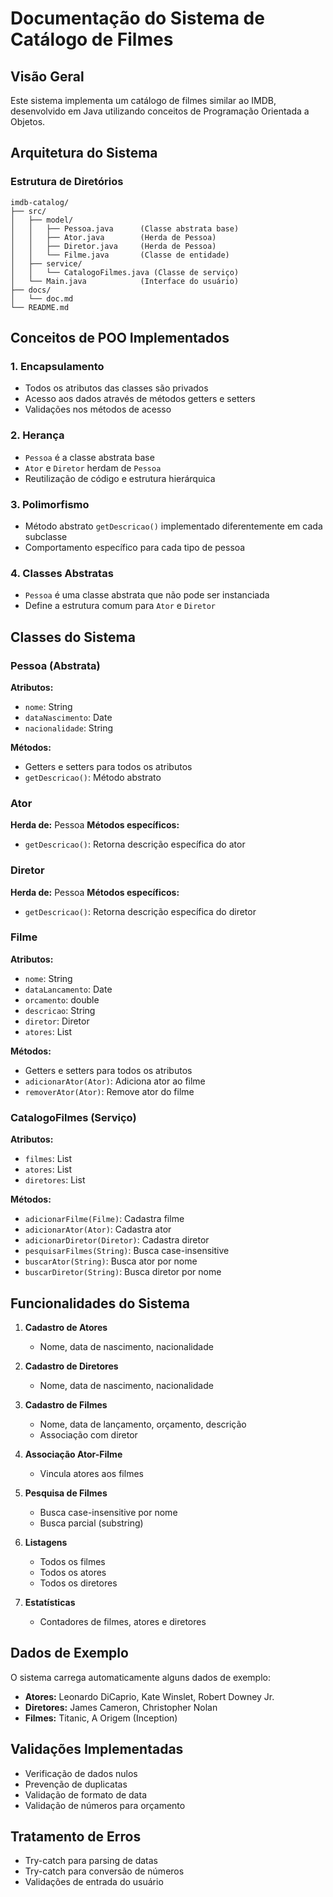 # Documentação do Sistema de Catálogo de Filmes

## Visão Geral
Este sistema implementa um catálogo de filmes similar ao IMDB, desenvolvido em Java utilizando conceitos de Programação Orientada a Objetos.

## Arquitetura do Sistema

### Estrutura de Diretórios
```
imdb-catalog/
├── src/
│   ├── model/
│   │   ├── Pessoa.java      (Classe abstrata base)
│   │   ├── Ator.java        (Herda de Pessoa)
│   │   ├── Diretor.java     (Herda de Pessoa)
│   │   └── Filme.java       (Classe de entidade)
│   ├── service/
│   │   └── CatalogoFilmes.java (Classe de serviço)
│   └── Main.java            (Interface do usuário)
├── docs/
│   └── doc.md
└── README.md
```

## Conceitos de POO Implementados

### 1. Encapsulamento
- Todos os atributos das classes são privados
- Acesso aos dados através de métodos getters e setters
- Validações nos métodos de acesso

### 2. Herança
- `Pessoa` é a classe abstrata base
- `Ator` e `Diretor` herdam de `Pessoa`
- Reutilização de código e estrutura hierárquica

### 3. Polimorfismo
- Método abstrato `getDescricao()` implementado diferentemente em cada subclasse
- Comportamento específico para cada tipo de pessoa

### 4. Classes Abstratas
- `Pessoa` é uma classe abstrata que não pode ser instanciada
- Define a estrutura comum para `Ator` e `Diretor`

## Classes do Sistema

### Pessoa (Abstrata)
**Atributos:**
- `nome`: String
- `dataNascimento`: Date
- `nacionalidade`: String

**Métodos:**
- Getters e setters para todos os atributos
- `getDescricao()`: Método abstrato

### Ator
**Herda de:** Pessoa
**Métodos específicos:**
- `getDescricao()`: Retorna descrição específica do ator

### Diretor
**Herda de:** Pessoa
**Métodos específicos:**
- `getDescricao()`: Retorna descrição específica do diretor

### Filme
**Atributos:**
- `nome`: String
- `dataLancamento`: Date
- `orcamento`: double
- `descricao`: String
- `diretor`: Diretor
- `atores`: List<Ator>

**Métodos:**
- Getters e setters para todos os atributos
- `adicionarAtor(Ator)`: Adiciona ator ao filme
- `removerAtor(Ator)`: Remove ator do filme

### CatalogoFilmes (Serviço)
**Atributos:**
- `filmes`: List<Filme>
- `atores`: List<Ator>
- `diretores`: List<Diretor>

**Métodos:**
- `adicionarFilme(Filme)`: Cadastra filme
- `adicionarAtor(Ator)`: Cadastra ator
- `adicionarDiretor(Diretor)`: Cadastra diretor
- `pesquisarFilmes(String)`: Busca case-insensitive
- `buscarAtor(String)`: Busca ator por nome
- `buscarDiretor(String)`: Busca diretor por nome

## Funcionalidades do Sistema

1. **Cadastro de Atores**
   - Nome, data de nascimento, nacionalidade

2. **Cadastro de Diretores**
   - Nome, data de nascimento, nacionalidade

3. **Cadastro de Filmes**
   - Nome, data de lançamento, orçamento, descrição
   - Associação com diretor

4. **Associação Ator-Filme**
   - Vincula atores aos filmes

5. **Pesquisa de Filmes**
   - Busca case-insensitive por nome
   - Busca parcial (substring)

6. **Listagens**
   - Todos os filmes
   - Todos os atores
   - Todos os diretores

7. **Estatísticas**
   - Contadores de filmes, atores e diretores

## Dados de Exemplo
O sistema carrega automaticamente alguns dados de exemplo:
- **Atores:** Leonardo DiCaprio, Kate Winslet, Robert Downey Jr.
- **Diretores:** James Cameron, Christopher Nolan
- **Filmes:** Titanic, A Origem (Inception)

## Validações Implementadas
- Verificação de dados nulos
- Prevenção de duplicatas
- Validação de formato de data
- Validação de números para orçamento

## Tratamento de Erros
- Try-catch para parsing de datas
- Try-catch para conversão de números
- Validações de entrada do usuário

